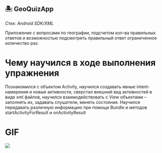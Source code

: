 ## :desert_island: GeoQuizApp

_Стек: Android SDK/XML_

Приложение с вопросами по географии, подсчетом кол-ва правильных ответов и возможностью подсмотреть правильный ответ ограниченное количество раз.

# Чему научился в ходе выполнения упражнения

Познакомился с объектом Activity, научился создавать явные intent-намерения и новые активности, сверстал внешний вид активностей в виде xml файлов, научился взаимодействовать с View объектами – заполнять их, задавать слушатели, менять состояния. Научился передавать различную информацию при помощи Bundle и методов startActivityForResult и onActivityResult

# GIF

![](GeoQuizApp.gif)

